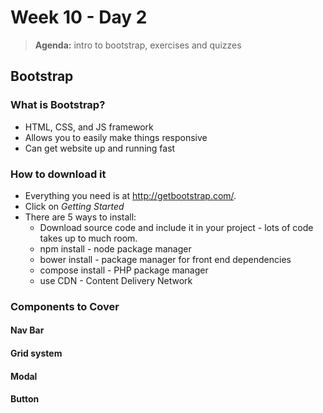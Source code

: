 # Week 10 - Day 2

> **Agenda:** intro to bootstrap, exercises and quizzes

## Bootstrap
### What is Bootstrap?
*  HTML, CSS, and JS framework
*  Allows you to easily make things responsive
*  Can get website up and running fast

### How to download it
* Everything you need is at http://getbootstrap.com/.
* Click on *Getting Started*
* There are 5 ways to install:
    - Download source code and include it in your project - lots of code takes up to much room.
    - npm install - node package manager
    - bower install - package manager for front end dependencies
    - compose install - PHP package manager
    - use CDN - Content Delivery Network
### Components to Cover
#### Nav Bar
#### Grid system
#### Modal
#### Button
